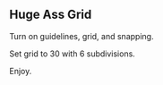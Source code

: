 Huge Ass Grid
---

Turn on guidelines, grid, and snapping.

Set grid to 30 with 6 subdivisions.

Enjoy.